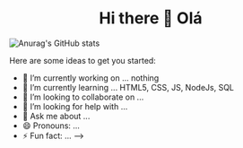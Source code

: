 <h1 align="center"> Hi there 👋 Olá </h1>

![Anurag's GitHub stats](https://github-readme-stats.vercel.app/api?username=DanielNasc&show_icons=true&theme=radical)



Here are some ideas to get you started:

- 🔭 I’m currently working on ... nothing
- 🌱 I’m currently learning ... HTML5, CSS, JS, NodeJs, SQL
- 👯 I’m looking to collaborate on ...
- 🤔 I’m looking for help with ...
- 💬 Ask me about ...
- 😄 Pronouns: ... 
- ⚡ Fun fact: ...
-->

